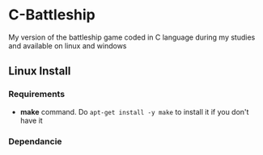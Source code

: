 # C-Battleship
My version of the battleship game coded in C language during my studies and available on linux and windows

## Linux Install

### Requirements

- **make** command. Do ```apt-get install -y make``` to install it if you don't have it


### Dependancie
